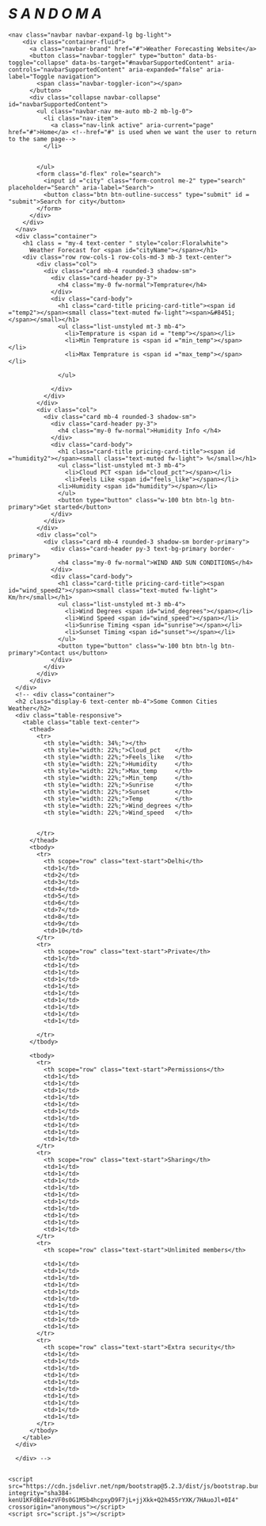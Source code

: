 <!doctype html>
<html lang="en">
  <head>
    <meta charset="utf-8">
    <meta name="viewport" content="width=device-width, initial-scale=1">
    <title>SANDOM WEBSITE</title>
    <link href="https://cdn.jsdelivr.net/npm/bootstrap@5.2.3/dist/css/bootstrap.min.css" rel="stylesheet" integrity="sha384-rbsA2VBKQhggwzxH7pPCaAqO46MgnOM80zW1RWuH61DGLwZJEdK2Kadq2F9CUG65" crossorigin="anonymous">
    <!-- <link rel= "stylesheet" href="style.css"> -->
    
  </head>
  <body>
    <style>
      body {
        background-image: url('https://getwallpapers.com/wallpaper/full/e/7/3/104252.jpg');
      }
      </style>
      <link href='https://fonts.googleapis.com/css?family=Josefin+Sans' rel='stylesheet' type='text/css'>
    <h1>
      <em>S</em>
      <em class="planet left">A</em>
      <em>N</em>
      <em>D</em>
      <em>O</em>
      <em>M</em>
      <em class="planet right">A</em>
    </h1>
    </h1>

    <nav class="navbar navbar-expand-lg bg-light">
        <div class="container-fluid">
          <a class="navbar-brand" href="#">Weather Forecasting Website</a>
          <button class="navbar-toggler" type="button" data-bs-toggle="collapse" data-bs-target="#navbarSupportedContent" aria-controls="navbarSupportedContent" aria-expanded="false" aria-label="Toggle navigation">
            <span class="navbar-toggler-icon"></span>
          </button>
          <div class="collapse navbar-collapse" id="navbarSupportedContent">
            <ul class="navbar-nav me-auto mb-2 mb-lg-0">
              <li class="nav-item">
                <a class="nav-link active" aria-current="page" href="#">Home</a> <!--href="#" is used when we want the user to return to the same page-->
              </li>
              

            </ul>
            <form class="d-flex" role="search">
              <input id ="city" class="form-control me-2" type="search" placeholder="Search" aria-label="Search">
              <button class="btn btn-outline-success" type="submit" id = "submit">Search for city</button>
            </form>
          </div>
        </div>
      </nav>
      <div class="container">
        <h1 class = "my-4 text-center " style="color:Floralwhite">
          Weather Forecast for <span id="cityName"></span></h1>
        <div class="row row-cols-1 row-cols-md-3 mb-3 text-center">
            <div class="col">
              <div class="card mb-4 rounded-3 shadow-sm">
                <div class="card-header py-3">
                  <h4 class="my-0 fw-normal">Temprature</h4>
                </div>
                <div class="card-body">
                  <h1 class="card-title pricing-card-title"><span id ="temp2"></span><small class="text-muted fw-light"><span>&#8451;</span></small></h1>
                  <ul class="list-unstyled mt-3 mb-4">
                    <li>Temprature is <span id = "temp"></span></li>
                    <li>Min Temprature is <span id ="min_temp"></span></li>
                    <li>Max Temprature is <span id ="max_temp"></span></li>
                    
                  </ul>
                  
                </div>
              </div>
            </div>
            <div class="col">
              <div class="card mb-4 rounded-3 shadow-sm">
                <div class="card-header py-3">
                  <h4 class="my-0 fw-normal">Humidity Info </h4>
                </div>
                <div class="card-body">
                  <h1 class="card-title pricing-card-title"><span id ="humidity2"></span><small class="text-muted fw-light"> %</small></h1>
                  <ul class="list-unstyled mt-3 mb-4">
                    <li>Cloud PCT <span id="cloud_pct"></span></li>
                    <li>Feels Like <span id="feels_like"></span></li>
                  <li>Humidity <span id="humidity"></span></li>
                  </ul>
                  <button type="button" class="w-100 btn btn-lg btn-primary">Get started</button>
                </div>
              </div>
            </div>
            <div class="col">
              <div class="card mb-4 rounded-3 shadow-sm border-primary">
                <div class="card-header py-3 text-bg-primary border-primary">
                  <h4 class="my-0 fw-normal">WIND AND SUN CONDITIONS</h4>
                </div>
                <div class="card-body">
                  <h1 class="card-title pricing-card-title"><span id="wind_speed2"></span><small class="text-muted fw-light"> Km/hr</small></h1>
                  <ul class="list-unstyled mt-3 mb-4">
                    <li>Wind Degrees <span id="wind_degrees"></span></li>
                    <li>Wind Speed <span id="wind_speed"></span></li>
                    <li>Sunrise Timing <span id="sunrise"></span></li>
                    <li>Sunset Timing <span id="sunset"></span></li>
                  </ul>
                  <button type="button" class="w-100 btn btn-lg btn-primary">Contact us</button>
                </div>
              </div>
            </div>
          </div>
      </div>
      <!-- <div class="container">
      <h2 class="display-6 text-center mb-4">Some Common Cities Weather</h2>
      <div class="table-responsive">
        <table class="table text-center">
          <thead>
            <tr>
              <th style="width: 34%;"></th>
              <th style="width: 22%;">Cloud_pct    </th>
              <th style="width: 22%;">Feels_like   </th>
              <th style="width: 22%;">Humidity     </th>
              <th style="width: 22%;">Max_temp     </th>
              <th style="width: 22%;">Min_temp     </th>
              <th style="width: 22%;">Sunrise      </th>
              <th style="width: 22%;">Sunset       </th>
              <th style="width: 22%;">Temp         </th>
              <th style="width: 22%;">Wind_degrees </th>
              <th style="width: 22%;">Wind_speed   </th>
              
              
            </tr>
          </thead>
          <tbody>
            <tr>
              <th scope="row" class="text-start">Delhi</th>
              <td>1</td>
              <td>2</td>
              <td>3</td>
              <td>4</td>
              <td>5</td>
              <td>6</td>
              <td>7</td>
              <td>8</td>
              <td>9</td>
              <td>10</td>
            </tr>
            <tr>
              <th scope="row" class="text-start">Private</th>
              <td>1</td>
              <td>1</td>
              <td>1</td>
              <td>1</td>
              <td>1</td>
              <td>1</td>
              <td>1</td>
              <td>1</td>
              <td>1</td>
              <td>1</td>
              
            </tr>
          </tbody>
  
          <tbody>
            <tr>
              <th scope="row" class="text-start">Permissions</th>
              <td>1</td>
              <td>1</td>
              <td>1</td>
              <td>1</td>
              <td>1</td>
              <td>1</td>
              <td>1</td>
              <td>1</td>
              <td>1</td>
              <td>1</td>
            </tr>
            <tr>
              <th scope="row" class="text-start">Sharing</th>
              <td>1</td>
              <td>1</td>
              <td>1</td>
              <td>1</td>
              <td>1</td>
              <td>1</td>
              <td>1</td>
              <td>1</td>
              <td>1</td>
              <td>1</td>
            </tr>
            <tr>
              <th scope="row" class="text-start">Unlimited members</th>
             
              <td>1</td>
              <td>1</td>
              <td>1</td>
              <td>1</td>
              <td>1</td>
              <td>1</td>
              <td>1</td>
              <td>1</td>
              <td>1</td>
              <td>1</td>
            </tr>
            <tr>
              <th scope="row" class="text-start">Extra security</th>
              <td>1</td>
              <td>1</td>
              <td>1</td>
              <td>1</td>
              <td>1</td>
              <td>1</td>
              <td>1</td>
              <td>1</td>
              <td>1</td>
              <td>1</td>
            </tr>
          </tbody>
        </table>
      </div>

      </div> -->

      
    <script src="https://cdn.jsdelivr.net/npm/bootstrap@5.2.3/dist/js/bootstrap.bundle.min.js" integrity="sha384-kenU1KFdBIe4zVF0s0G1M5b4hcpxyD9F7jL+jjXkk+Q2h455rYXK/7HAuoJl+0I4" crossorigin="anonymous"></script>
    <script src="script.js"></script>
  </body>
</html>
